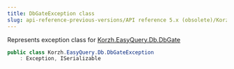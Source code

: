 ```yaml
---
title: DbGateException class
slug: api-reference-previous-versions/API reference 5.x (obsolete)/Korzh.EasyQuery.Db namespace/dbgateexception-class
---
```



Represents exception class for [Korzh.EasyQuery.Db.DbGate](/api-reference-5x/korzh-easyquery-db-namespace/dbgate-class)
```csharp
public class Korzh.EasyQuery.Db.DbGateException
    : Exception, ISerializable

```